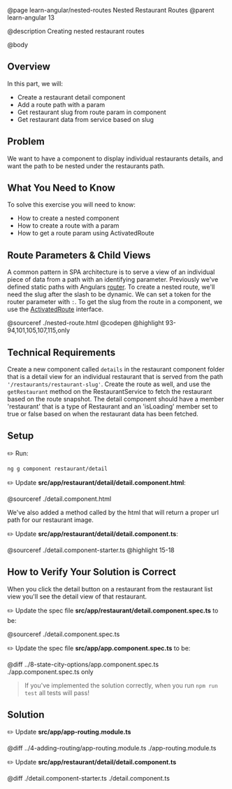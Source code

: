 @page learn-angular/nested-routes Nested Restaurant Routes
@parent learn-angular 13

@description Creating nested restaurant routes

@body

## Overview

In this part, we will:

- Create a restaurant detail component
- Add a route path with a param
- Get restaurant slug from route param in component
- Get restaurant data from service based on slug

## Problem

We want to have a component to display individual restaurants details, and want the path to be nested under the restaurants path.

## What You Need to Know

To solve this exercise you will need to know:

- How to create a nested component
- How to create a route with a param
- How to get a route param using ActivatedRoute

## Route Parameters & Child Views

A common pattern in SPA architecture is to serve a view of an individual piece of data from a path with an identifying parameter. Previously we've defined static paths with Angulars <a href="https://angular.io/guide/router" target="_blank">router</a>. To create a nested route, we'll need the slug after the slash to be dynamic. We can set a token for the router parameter with `:`. To get the slug from the route in a component, we use the <a href="https://angular.io/api/router/ActivatedRoute" target="_blank">ActivatedRoute</a> interface.

@sourceref ./nested-route.html
@codepen
@highlight 93-94,101,105,107,115,only

## Technical Requirements

Create a new component called `details` in the restaurant component folder that is a detail view for an individual restaurant that is served from the path `'/restaurants/restaurant-slug'`. Create the route as well, and use the `getRestaurant` method on the RestaurantService to fetch the restaurant based on the route snapshot. The detail component should have a member 'restaurant' that is a type of Restaurant and an 'isLoading' member set to true or false based on when the restaurant data has been fetched.

## Setup

✏️ Run:

```bash
ng g component restaurant/detail
```

✏️  Update __src/app/restaurant/detail/detail.component.html__:

@sourceref ./detail.component.html

We've also added a method called by the html that will return a proper url path for our restaurant image.

✏️  Update __src/app/restaurant/detail/detail.component.ts__:

@sourceref ./detail.component-starter.ts
@highlight 15-18

## How to Verify Your Solution is Correct

When you click the detail button on a restaurant from the restaurant list view you'll see the detail view of that restaurant.

✏️ Update the spec file  __src/app/restaurant/detail.component.spec.ts__ to be:

@sourceref ./detail.component.spec.ts

✏️ Update the spec file  __src/app/app.component.spec.ts__ to be:

@diff ../8-state-city-options/app.component.spec.ts ./app.component.spec.ts only


> If you've implemented the solution correctly, when you run `npm run test` all tests will pass!

## Solution

✏️ Update __src/app/app-routing.module.ts__

@diff ../4-adding-routing/app-routing.module.ts ./app-routing.module.ts

✏️ Update __src/app/restaurant/detail/detail.component.ts__

@diff ./detail.component-starter.ts ./detail.component.ts
